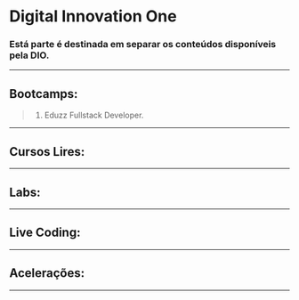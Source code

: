 # Digital Innovation One

### Está parte é destinada em separar os conteúdos disponíveis pela DIO.

--------------------------------------------------------------
## Bootcamps:


> 1) Eduzz Fullstack Developer.

--------------------------------------------------------------
## Cursos Lires:


--------------------------------------------------------------
## Labs:


--------------------------------------------------------------
## Live Coding:


--------------------------------------------------------------
## Acelerações:


--------------------------------------------------------------
